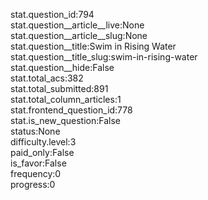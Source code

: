 stat.question_id:794  
stat.question__article__live:None  
stat.question__article__slug:None  
stat.question__title:Swim in Rising Water  
stat.question__title_slug:swim-in-rising-water  
stat.question__hide:False  
stat.total_acs:382  
stat.total_submitted:891  
stat.total_column_articles:1  
stat.frontend_question_id:778  
stat.is_new_question:False  
status:None  
difficulty.level:3  
paid_only:False  
is_favor:False  
frequency:0  
progress:0  
